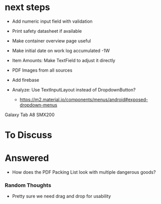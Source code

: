 # next steps
* Add numeric input field with validation

* Print safety datasheet if available

* Make container overview page useful

* Make initial date on work log accumulated -1W

* Item Amounts: Make TextField to adjust it directly

* PDF Images from all sources

* Add firebase

* Analyze: Use TextInputLayout instead of DropdownButton?
  * https://m2.material.io/components/menus/android#exposed-dropdown-menus

Galaxy Tab A8 SMX200

# To Discuss

# Answered
* How does the PDF Packing List look with multiple dangerous goods?


### Random Thoughts
* Pretty sure we need drag and drop for usability